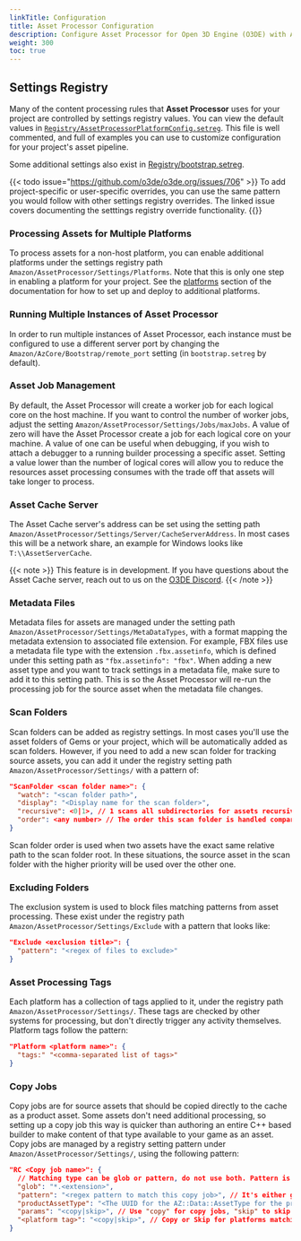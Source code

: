 ```yaml
---
linkTitle: Configuration
title: Asset Processor Configuration
description: Configure Asset Processor for Open 3D Engine (O3DE) with AssetProcessorPlatformConfig.setreg.
weight: 300
toc: true
---
```


## Settings Registry

Many of the content processing rules that **Asset Processor** uses for your project are controlled by settings registry values. You can view the default values in [`Registry/AssetProcessorPlatformConfig.setreg`](https://github.com/o3de/o3de/blob/development/Registry/AssetProcessorPlatformConfig.setreg). This file is well commented, and full of examples you can use to customize configuration for your project's asset pipeline.

Some additional settings also exist in [Registry/bootstrap.setreg](https://github.com/o3de/o3de/blob/development/Registry/bootstrap.setreg).

{{< todo issue="https://github.com/o3de/o3de.org/issues/706" >}}
To add project-specific or user-specific overrides, you can use the same pattern you would follow with other settings registry overrides. The linked issue covers documenting the setttings registry override functionality.
{{</todo>}}

### Processing Assets for Multiple Platforms

To process assets for a non-host platform, you can enable additional platforms under the settings registry path `Amazon/AssetProcessor/Settings/Platforms`. Note that this is only one step in enabling a platform for your project. See the [platforms](/docs/user-guide/platforms/) section of the documentation for how to set up and deploy to additional platforms.

### Running Multiple Instances of Asset Processor

In order to run multiple instances of Asset Processor, each instance must be configured to use a different server port by changing the `Amazon/AzCore/Bootstrap/remote_port` setting (in `bootstrap.setreg` by default).

### Asset Job Management

By default, the Asset Processor will create a worker job for each logical core on the host machine. If you want to control the number of worker jobs, adjust the setting `Amazon/AssetProcessor/Settings/Jobs/maxJobs`. A value of zero will have the Asset Processor create a job for each logical core on your machine. A value of one can be useful when debugging, if you wish to attach a debugger to a running builder processing a specific asset. Setting a value lower than the number of logical cores will allow you to reduce the resources asset processing consumes with the trade off that assets will take longer to process.

### Asset Cache Server

The Asset Cache server's address can be set using the setting path `Amazon/AssetProcessor/Settings/Server/CacheServerAddress`. In most cases this will be a network share, an example for Windows looks like `T:\\AssetServerCache`.

{{< note >}}
This feature is in development. If you have questions about the Asset Cache server, reach out to us on the [O3DE Discord](https://discord.com/invite/o3de).
{{< /note >}}

### Metadata Files

Metadata files for assets are managed under the setting path `Amazon/AssetProcessor/Settings/MetaDataTypes`, with a format mapping the metadata extension to associated file extension. For example, FBX files use a metadata file type with the extension `.fbx.assetinfo`, which is defined under this setting path as `"fbx.assetinfo": "fbx"`. When adding a new asset type and you want to track settings in a metadata file, make sure to add it to this setting path. This is so the Asset Processor will re-run the processing job for the source asset when the metadata file changes.

### Scan Folders

Scan folders can be added as registry settings. In most cases you'll use the asset folders of Gems or your project, which will be automatically added as scan folders. However, if you need to add a new scan folder for tracking source assets, you can add it under the registry setting path `Amazon/AssetProcessor/Settings/` with a pattern of:

```json
"ScanFolder <scan folder name>": {
  "watch": "<scan folder path>",
  "display": "<Display name for the scan folder>",
  "recursive": <0|1>, // 1 scans all subdirectories for assets recursively, 0 only includes assets in this folder and not subfolders.
  "order": <any number> // The order this scan folder is handled compared to other scan folders.
}
```

Scan folder order is used when two assets have the exact same relative path to the scan folder root. In these situations, the source asset in the scan folder with the higher priority will be used over the other one.

### Excluding Folders

The exclusion system is used to block files matching patterns from asset processing. These exist under the registry path `Amazon/AssetProcessor/Settings/Exclude` with a pattern that looks like:

```json
"Exclude <exclusion title>": {
  "pattern": "<regex of files to exclude>"
}
```

### Asset Processing Tags

Each platform has a collection of tags applied to it, under the registry path `Amazon/AssetProcessor/Settings/`. These tags are checked by other systems for processing, but don't directly trigger any activity themselves. Platform tags follow the pattern:

```json
"Platform <platform name>": {
  "tags:" "<comma-separated list of tags>"
}
```

### Copy Jobs

Copy jobs are for source assets that should be copied directly to the cache as a product asset. Some assets don't need additional processing, so setting up a copy job this way is quicker than authoring an entire C++ based builder to make content of that type available to your game as an asset. Copy jobs are managed by a registry setting pattern under `Amazon/AssetProcessor/Settings/`, using the following pattern:

```json
"RC <Copy job name>": {
  // Matching type can be glob or pattern, do not use both. Pattern is for regular expression based matching, glob is useful for if you just want to match on a file extension.
  "glob": "*.<extension>",
  "pattern": "<regex pattern to match this copy job>", // It's either glob or pattern, not both
  "productAssetType": "<The UUID for the AZ::Data::AssetType for the product asset>",
  "params": "<copy|skip>", // Use "copy" for copy jobs, "skip" to skip processing. Skip is mostly used for platforms that don't need a particular asset type.
  "<platform tag>": "<copy|skip>", // Copy or Skip for platforms matching this tag. For example, if you don't want to run the copy job for platforms with the Server tag, this line would be `"server": "skip"`. See the earlier platform tag section for details.
}
```
